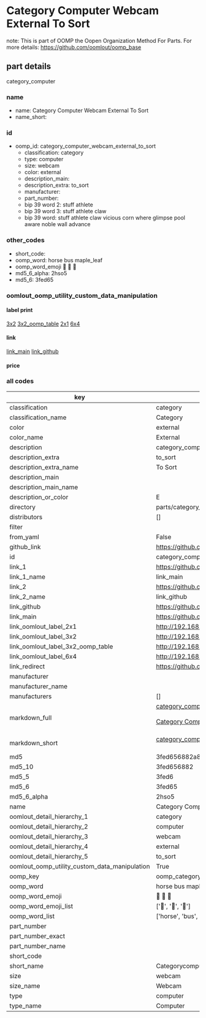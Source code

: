 # Category Computer Webcam External To Sort  

note: This is part of OOMP the Oopen Organization Method For Parts. For more details: https://github.com/oomlout/oomp_base

##  part details
  



category_computer



### name
* name: Category Computer Webcam External To Sort
* name_short: 
### id
* oomp_id: category_computer_webcam_external_to_sort
  * classification: category
  * type: computer
  * size: webcam
  * color: external
  * description_main: 
  * description_extra: to_sort
  * manufacturer: 
  * part_number: 
  * bip 39 word 2: stuff athlete
  * bip 39 word 3: stuff athlete claw
  * bip 39 word: stuff athlete claw vicious corn where glimpse pool aware noble wall advance

### other_codes
* short_code: 
* oomp_word: horse bus maple_leaf
* oomp_word_emoji :horse: :bus: :maple_leaf:
* md5_6_alpha: 2hso5
* md5_6: 3fed65






### oomlout_oomp_utility_custom_data_manipulation
#### label print
[3x2](http://192.168.1.245:1112/?label=oomp%202hso5)
[3x2_oomp_table](http://192.168.1.108:1112/?label=oomp%202hso5)
[2x1](http://192.168.1.242:1112/?label=oomp%202hso5)
[6x4](http://192.168.1.55:1112/?label=oomp%202hso5)    

#### link

[link_main](https://github.com/oomlout/oomlout_oomp_version_1_messy/tree/main/parts/category_computer_webcam_external_to_sort) [link_github](https://github.com/oomlout/oomlout_oomp_version_1_messy/tree/main/parts/category_computer_webcam_external_to_sort)                             

#### price







### all codes 
| key | value |  
| --- | --- |  
| classification | category |  
| classification_name | Category |  
| color | external |  
| color_name | External |  
| description | category_computer |  
| description_extra | to_sort |  
| description_extra_name | To Sort |  
| description_main |  |  
| description_main_name |  |  
| description_or_color | E  |  
| directory | parts/category_computer_webcam_external_to_sort |  
| distributors | [] |  
| filter |  |  
| from_yaml | False |  
| github_link | https://github.com/oomlout/oomlout_oomp_part_src/tree/main/parts/category_computer_webcam_external_to_sort |  
| id | category_computer_webcam_external_to_sort |  
| link_1 | https://github.com/oomlout/oomlout_oomp_version_1_messy/tree/main/parts/category_computer_webcam_external_to_sort |  
| link_1_name | link_main |  
| link_2 | https://github.com/oomlout/oomlout_oomp_version_1_messy/tree/main/parts/category_computer_webcam_external_to_sort |  
| link_2_name | link_github |  
| link_github | https://github.com/oomlout/oomlout_oomp_version_1_messy/tree/main/parts/category_computer_webcam_external_to_sort |  
| link_main | https://github.com/oomlout/oomlout_oomp_version_1_messy/tree/main/parts/category_computer_webcam_external_to_sort |  
| link_oomlout_label_2x1 | http://192.168.1.242:1112/?label=oomp%202hso5 |  
| link_oomlout_label_3x2 | http://192.168.1.245:1112/?label=oomp%202hso5 |  
| link_oomlout_label_3x2_oomp_table | http://192.168.1.108:1112/?label=oomp%202hso5 |  
| link_oomlout_label_6x4 | http://192.168.1.55:1112/?label=oomp%202hso5 |  
| link_redirect | https://github.com/oomlout/oomlout_oomp_version_1_messy/tree/main/parts/category_computer_webcam_external_to_sort |  
| manufacturer |  |  
| manufacturer_name |  |  
| manufacturers | [] |  
| markdown_full | [category_computer_webcam_external_to_sort](none)<br>[](none)<br>[Category Computer Webcam External To Sort](none)<br><br> |  
| markdown_short | [category_computer_webcam_external_to_sort](none)<br><br> |  
| md5 | 3fed656882a80c67e9183f3854038ebc |  
| md5_10 | 3fed656882 |  
| md5_5 | 3fed6 |  
| md5_6 | 3fed65 |  
| md5_6_alpha | 2hso5 |  
| name | Category Computer Webcam External To Sort |  
| oomlout_detail_hierarchy_1 | category |  
| oomlout_detail_hierarchy_2 | computer |  
| oomlout_detail_hierarchy_3 | webcam |  
| oomlout_detail_hierarchy_4 | external |  
| oomlout_detail_hierarchy_5 | to_sort |  
| oomlout_oomp_utility_custom_data_manipulation | True |  
| oomp_key | oomp_category_computer_webcam_external_to_sort |  
| oomp_word | horse bus maple_leaf |  
| oomp_word_emoji | :horse: :bus: :maple_leaf: |  
| oomp_word_emoji_list | [':horse:', ':bus:', ':maple_leaf:'] |  
| oomp_word_list | ['horse', 'bus', 'maple_leaf'] |  
| part_number |  |  
| part_number_exact |  |  
| part_number_name |  |  
| short_code |  |  
| short_name | Categorycomputer |  
| size | webcam |  
| size_name | Webcam |  
| type | computer |  
| type_name | Computer |  
